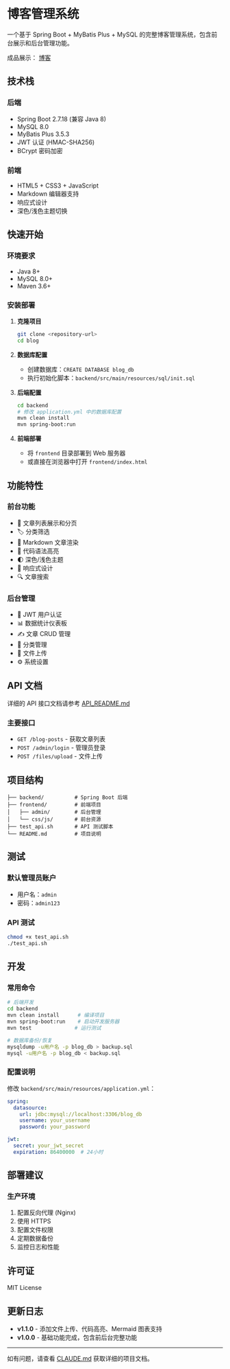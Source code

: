 # 博客管理系统

一个基于 Spring Boot + MyBatis Plus + MySQL 的完整博客管理系统，包含前台展示和后台管理功能。

成品展示： [博客](https://www.xgourd.cn)

## 技术栈

### 后端
- Spring Boot 2.7.18 (兼容 Java 8)
- MySQL 8.0
- MyBatis Plus 3.5.3
- JWT 认证 (HMAC-SHA256)
- BCrypt 密码加密

### 前端
- HTML5 + CSS3 + JavaScript
- Markdown 编辑器支持
- 响应式设计
- 深色/浅色主题切换

## 快速开始

### 环境要求
- Java 8+
- MySQL 8.0+
- Maven 3.6+

### 安装部署

1. **克隆项目**
   ```bash
   git clone <repository-url>
   cd blog
   ```

2. **数据库配置**
   - 创建数据库：`CREATE DATABASE blog_db`
   - 执行初始化脚本：`backend/src/main/resources/sql/init.sql`

3. **后端配置**
   ```bash
   cd backend
   # 修改 application.yml 中的数据库配置
   mvn clean install
   mvn spring-boot:run
   ```

4. **前端部署**
   - 将 `frontend` 目录部署到 Web 服务器
   - 或直接在浏览器中打开 `frontend/index.html`

## 功能特性

### 前台功能
- 📖 文章列表展示和分页
- 🏷️ 分类筛选
- 📝 Markdown 文章渲染
- 🎨 代码语法高亮
- 🌓 深色/浅色主题
- 📱 响应式设计
- 🔍 文章搜索

### 后台管理
- 🔐 JWT 用户认证
- 📊 数据统计仪表板
- ✍️ 文章 CRUD 管理
- 📂 分类管理
- 📁 文件上传
- ⚙️ 系统设置

## API 文档

详细的 API 接口文档请参考 [API_README.md](API_README.md)

### 主要接口
- `GET /blog-posts` - 获取文章列表
- `POST /admin/login` - 管理员登录
- `POST /files/upload` - 文件上传

## 项目结构

```
├── backend/          # Spring Boot 后端
├── frontend/         # 前端项目
│   ├── admin/        # 后台管理
│   └── css/js/       # 前台资源
├── test_api.sh       # API 测试脚本
└── README.md         # 项目说明
```

## 测试

### 默认管理员账户
- 用户名：`admin`
- 密码：`admin123`

### API 测试
```bash
chmod +x test_api.sh
./test_api.sh
```

## 开发

### 常用命令
```bash
# 后端开发
cd backend
mvn clean install      # 编译项目
mvn spring-boot:run    # 启动开发服务器
mvn test              # 运行测试

# 数据库备份/恢复
mysqldump -u用户名 -p blog_db > backup.sql
mysql -u用户名 -p blog_db < backup.sql
```

### 配置说明

修改 `backend/src/main/resources/application.yml`：

```yaml
spring:
  datasource:
    url: jdbc:mysql://localhost:3306/blog_db
    username: your_username
    password: your_password

jwt:
  secret: your_jwt_secret
  expiration: 86400000  # 24小时
```

## 部署建议

### 生产环境
1. 配置反向代理 (Nginx)
2. 使用 HTTPS
3. 配置文件权限
4. 定期数据备份
5. 监控日志和性能

## 许可证

MIT License

## 更新日志

- **v1.1.0** - 添加文件上传、代码高亮、Mermaid 图表支持
- **v1.0.0** - 基础功能完成，包含前后台完整功能

---

如有问题，请查看 [CLAUDE.md](CLAUDE.md) 获取详细的项目文档。